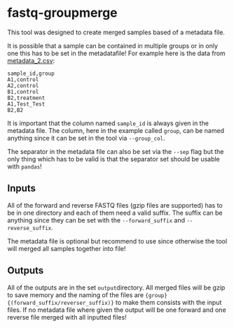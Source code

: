 # fastq-groupmerge
This tool was designed to create merged samples based of a metadata file.

It is possible that a sample can be contained in multiple groups or in only one this has to be set in the metadatafile! For example here is the data from [metadata_2.csv](Test/test-data/metadata_2.csv):

```
sample_id,group
A1,control
A2,control
B1,control
B2,treatment
A1,Test_Test
B2,B2
```

It is important that the column named `sample_id` is always given in the metadata file. The column, here in the example called `group`, can be named anything since it can be set in the tool via `--group_col`.

The separator in the metadata file can also be set via the `--sep` flag but the only thing which has to be valid is that the separator set should be usable with `pandas`!

## Inputs

All of the forward and reverse FASTQ files (gzip files are supported) has to be in one directory and each of them need a valid suffix. The suffix can be anything since they can be set with the `--forward_suffix` and `--reverse_suffix`.

The metadata file is optional but recommend to use since otherwise the tool will merged all samples together into file!

## Outputs

All of the outputs are in the set `output`directory. All merged files will be gzip to save memory and the naming of the files are `{group}{(forward_suffix/reverser_suffix)}` to make them consists with the input files. If no metadata file where given the output will be one forward and one reverse file merged with all inputted files!
